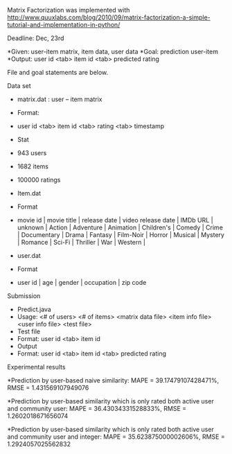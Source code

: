 Matrix Factorization was implemented with http://www.quuxlabs.com/blog/2010/09/matrix-factorization-a-simple-tutorial-and-implementation-in-python/


Deadline: Dec, 23rd

*Given: user-item matrix, item data, user data
*Goal: prediction user-item
*Output: user id \<tab> item id \<tab> predicted rating


File and goal statements are below.


Data set
*	matrix.dat : user – item matrix
*	Format:
*	user id  \<tab> item id \<tab> rating \<tab> timestamp
*	Stat
*	943 users
*	1682 items
*	100000 ratings


*	Item.dat
*	Format
*	movie id | movie title | release date | video release date | IMDb URL | unknown | Action | Adventure | Animation | Children's | Comedy | Crime | Documentary | Drama | Fantasy | Film-Noir | Horror | Musical | Mystery | Romance | Sci-Fi | Thriller | War | Western |


*	user.dat
*	Format
*	user id | age | gender | occupation | zip code


Submission
*	Predict.java
*	Usage: <# of users> <# of items> \<matrix data file> \<item info file> \<user info file> \<test file>
*	Test file
*	Format: user id \<tab> item id
*	Output
*	Format: user id \<tab> item id \<tab> predicted rating


Experimental results

*Prediction by user-based naive similarity: MAPE = 39.17479107428471%, RMSE = 1.431569107949076

*Prediction by user-based similarity which is only rated both active user and community user: MAPE = 36.43034331528833%, RMSE = 1.2602018671656074

*Prediction by user-based similarity which is only rated both active user and community user and integer: MAPE = 35.623875000002606%, RMSE = 1.2924057025562832
